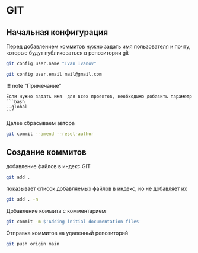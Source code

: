 # GIT


## Начальная конфигурация

Перед добавлением коммитов нужно задать имя пользователя и почту, которые будут публиковаться в репозитории git

```bash
git config user.name "Ivan Ivanov"
```

```bash
git config user.email mail@gmail.com
```
!!! note "Примечание"

    Если нужно задать имя  для всех проектов, необходимо добавить параметр 
    ```bash
    --global
    ```

Далее сбрасываем автора

```bash
git commit --amend --reset-author
```

## Создание коммитов

 добавление файлов в индекс GIT
```bash
git add .
```
 показывает список добавляемых файлов в индекс, но не добавляет их
```bash
git add . -n
```
Добавление коммита с комментарием
```bash
git commit -m $'Adding initial documentation files'
```

Отправка коммитов на удаленный репозиторий

```bash
git push origin main
```